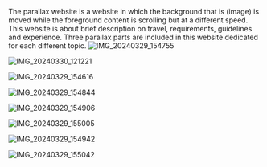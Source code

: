 The parallax website is a website in which the background that is (image) is moved while the foreground content is scrolling but at a different speed.  
This website is about brief description on travel, requirements, guidelines and experience. Three parallax parts are included in this website dedicated for each different topic.
![IMG_20240329_154755](https://github.com/SirishaDigiSpace/HTML_SideProjects/assets/116715315/731a571d-bb22-47a9-8623-119f91e3c336)

![IMG_20240330_121221](https://github.com/SirishaDigiSpace/HTML_SideProjects/assets/116715315/c6c98ea6-d02a-4883-b790-d55f5785be9e)

![IMG_20240329_154616](https://github.com/SirishaDigiSpace/HTML_SideProjects/assets/116715315/4a4d82ab-f51c-4dd5-9850-629473c7769e)

![IMG_20240329_154844](https://github.com/SirishaDigiSpace/HTML_SideProjects/assets/116715315/f25c16c2-3f8a-4d48-a49e-a9f50f1215be)

![IMG_20240329_154906](https://github.com/SirishaDigiSpace/HTML_SideProjects/assets/116715315/589dec76-3dc4-4d9b-997a-a3fee09ad798)

![IMG_20240329_155005](https://github.com/SirishaDigiSpace/HTML_SideProjects/assets/116715315/3e6e91b2-da21-48ce-93ae-24d8af3cf41a)

![IMG_20240329_154942](https://github.com/SirishaDigiSpace/HTML_SideProjects/assets/116715315/46e51403-c93b-4159-ae4c-f3d7264ecddc)

![IMG_20240329_155042](https://github.com/SirishaDigiSpace/HTML_SideProjects/assets/116715315/408ad1ed-427b-4e57-9e87-d25a2db7f844)



